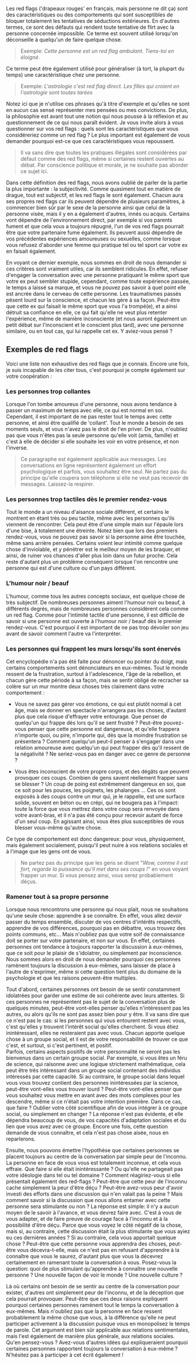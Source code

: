 Les red flags ('drapeaux rouges' en français, mais personne ne dit ça) sont des caractéristiques ou des comportements qui sont susceptibles de bloquer totalement les tentatives de séductions extérieures. En d'autres termes, ce sont des défauts qui rendent toute tentative de flirt avec la personne concernée impossible. Ce terme est souvent utilisé lorsqu'on déconseille à quelqu'un de faire quelque chose.

> Exemple: *Cette personne est un red flag ambulant. Tiens-toi en éloigné.*

Ce terme peut être également utilisé pour généraliser (à tort, la plupart du temps) une caractéristique chez une personne.

> Exemple: *L'astrologie c'est red flag direct. Les filles qui croient en l'astrologie sont toutes tarées*

Notez ici que je n'utilise ces phrases qu'à titre d'exemple et qu'elles ne sont en aucun cas sensé représenter mes pensées ou mes convictions. De plus, la philosophie est avant tout une notion qui nous pousse à la réflexion et au questionnement de ce qui nous paraît évident. Je vous invite alors à vous questionner sur vos red flags : quels sont les caractéristiques que vous considéreriez comme un red flag ? Le plus important est également de vous demander pourquoi est-ce que ces caractéristiques vous repoussent.

> Il va sans dire que toutes les pratiques illégales sont considérées par défaut comme des red flags, même si certaines restent ouvertes au débat. Par conscience politique et morale, je ne souhaite pas aborder ce sujet ici. 

Dans cette définition des red flags, nous avons oublié de parler de la partie la plus importante : la subjectivité. Comme quasiment tout en matière de drague, tout est subjectif, et les red flags le sont également. Chacun aura ses propres red flags car ils peuvent dépendre de plusieurs paramètres, à commencer bien sûr par le sexe de la personne ainsi que celui de la personne visée, mais il y en a également d'autres, innés ou acquis. Certains vont dépendre de l'environnement direct, par exemple si vos parents fument et que cela vous a toujours répugné, l'un de vos red flags pourrait être que votre partenaire fume également. Ils peuvent aussi dépendre de vos précédentes expériences amoureuses ou sexuelles, comme lorsque vous refusez d'aborder une femme qui pratique tel ou tel sport car votre ex en faisait également.

En voyant ce dernier exemple, nous sommes en droit de nous demander si ces critères sont vraiment utiles, car ils semblent ridicules. En effet, refuser d'engager la conversation avec une personne pratiquant le même sport que votre ex peut sembler stupide, cependant, comme toute expérience passée, le temps a laissé sa marque, et vous ne pouvez pas savoir à quel point elle est ancrée dans le cerveau de cette personne. Les traumatismes passés pèsent lourd sur la conscience, et chacun les gère à sa façon. Peut-être que cette ex qui faisait le même sport que vous l'a trompé(e), et a ainsi détruit sa confiance en elle, ce qui fait qu'elle ne veut plus retenter l'expérience, même de manière inconsciente (et nous auront également un petit débat sur l'inconscient et le conscient plus tard), avec une personne similaire, ou en tout cas, qui lui rappelle cet ex. Y aviez-vous pensé ?

## Exemples de red flags

Voici une liste non exhaustive des red flags que je connais. Encore une fois, je suis incapable de les citer tous, c'est pourquoi je compte également sur votre coopération :

### Les personnes trop collantes  
Lorsque l'on tombe amoureux d'une personne, nous avons tendance à passer un maximum de temps avec elle, ce qui est normal en soi. Cependant, il est important de ne pas rester tout le temps avec cette personne, et ainsi être qualifié de 'collant'. Tout le monde a besoin de ses moments seuls, et vous n'avez pas le droit de l'en priver. De plus, n'oubliez pas que vous n'êtes pas la seule personne qu'elle voit (amis, famille) et c'est à elle de décider si elle souhaite les voir en votre présence, et non l'inverse.

> Ce paragraphe est également applicable aux messages. Les conversations en ligne représentent également un effort psychologique et parfois, vous souhaitez être seul. Ne partez pas du principe qu'elle coupera son téléphone si elle ne veut pas recevoir de messages. Laissez-la respirer.

### Les personnes trop tactiles dès le premier rendez-vous  
Tout le monde a un niveau d'aisance sociale différent, et certains le montrent en étant très ou peu tactile, même avec les personnes qu'ils viennent de rencontrer. Cela peut être d'une simple main sur l'épaule lors d'une bise, à totalement une étreinte. Notez bien que lors des premiers rendez-vous, vous ne pouvez pas savoir si la personne aime être touchée, même sans arrière pensées. Certains voient leur intimité comme quelque chose d'inviolable, et y pénétrer est le meilleur moyen de les braquer, et ainsi, de ruiner vos chances d'aller plus loin dans un futur proche. Cela reste d'autant plus un problème conséquent lorsque l'on rencontre une personne qui est d'une culture ou d'un pays différent. 

### L'humour noir / beauf  
L'humour, comme tous les autres concepts sociaux, est quelque chose de très subjectif. De nombreuses personnes aiment l'humour noir ou beauf, à différents degrés, mais de nombreuses personnes considèrent cela comme un red flag. Comme pour l'intimité tactile d'une personne, il est difficile de savoir si une personne est ouverte à l'humour noir / beauf dès le premier rendez-vous. C'est pourquoi il est important de ne pas trop dévoiler son jeu avant de savoir comment l'autre va l'interpréter. 

### Les personnes qui frappent les murs lorsqu'ils sont énervés  
Cet encyclopédie n'a pas été faite pour dénoncer ou pointer du doigt, mais certains comportements sont dénonciateurs en eux-mêmes. Tout le monde ressent de la frustration, surtout à l'adolescence, l'âge de la rebellion, et chacun gère cette période à sa façon, mais se sentir obligé de recracher sa colère sur un mur montre deux choses très clairement dans votre comportement :  
- Vous ne savez pas gérer vos émotions, ce qui est plutôt normal à cet âge, mais se donner en spectacle n'arrangera pas les choses, d'autant plus que cela risque d'effrayer votre entourage. Que penser de quelqu'un qui frappe dès lors qu'il se sent frustré ? Peut-être pouvez-vous penser que cette personne est dangereuse, et qu'elle frappera n'importe quoi, ou pire, n'importe qui, dès que la moindre frustration se présentera ? Comment quelqu'un peut-il penser à s'engager dans une relation amoureuse avec quelqu'un qui peut frapper dès qu'il ressent de la négativité ? Ne seriez-vous pas en danger avec ce genre de personne ? 

- Vous êtes inconscient de votre propre corps, et des dégâts que peuvent provoquer ces coups. Combien de gens savent réellement frapper sans se blesser ? Un coup de poing est extrêmement dangereux en soi, que ce soit pour les pouces, les poignets, les phalanges ... Ces os sont exposés à des coups contre un mur qui, je le rappelle, est une surface solide, souvent en béton ou en crépi, qui ne bougera pas à l'impact: toute la force que vous mettrez dans votre coup sera renvoyée dans votre avant-bras, et il n'a pas été conçu pour recevoir autant de force d'un seul coup. En agissant ainsi, vous êtes plus susceptibles de vous blesser vous-même qu'autre chose.

Ce type de comportement est donc dangereux: pour vous, physiquement, mais également socialement, puisqu'il peut nuire à vos relations sociales et à l'image que les gens ont de vous.

>  Ne partez pas du principe que les gens se disent "*Wow, comme il est fort, regarde la puissance qu'il met dans ses coups !*" en vous voyant frapper un mur. Si vous pensez ainsi, vous serez probablement déçus.

### Ramener tout à sa propre personne

Lorsque nous rencontrons une personne qui nous plait, nous ne souhaitons qu'une seule chose: apprendre à se connaître. En effet, vous allez devoir passer du temps ensemble, discuter de vos centres d'intérêts respectifs, apprendre de vos différences, pourquoi pas en débattre, vous trouvez des points communs, etc... Mais n'oubliez pas que votre soif de connaissance doit se porter sur votre partenaire, et non sur vous. En effet, certaines personnes ont tendance à toujours rapporter la discussion à eux-mêmes, que ce soit pour le plaisir de s'idolatrer, ou simplement par inconscience. Nous sommes alors en droit de nous demander pourquoi ces personnes ramènent toujours la discussion à eux-mêmes, sans laisser de place à l'autre de s'exprimer, même si cette question tient plus du domaine de la psychologie et que les raisons peuvent-être multiples.  
  
Tout d'abord, certaines personnes ont besoin de se sentir constamment idolatrées pour garder une estime de soi cohérente avec leurs attentes. Si ces personnes ne représentent pas le sujet de la conversation plus de quelques minutes, peut-être vont-elles penser qu'elles n'intéressent pas les autres, ou alors qu'ils ne sont pas assez bien pour y être. Il va sans dire que ce n'est pas le cas: si les personnes qui vous entourent restent avec vous, c'est qu'elles y trouvent l'intérêt social qu'elles cherchent. Si vous étiez inintéressant, elles ne resteraient pas avec vous. Chacun apporte quelque chose à un groupe social, et il est de votre responsabilité de trouver ce que c'est, et surtout, si c'est pertinent, et positif.  
Parfois, certains aspects positifs de votre personnalité ne seront pas les bienvenus dans un certain groupe social. Par exemple, si vous êtes un féru de science, qui raisonne avec une logique strictement mathématique, cela peut être très intéressant dans un groupe social contenant des individus intéressés par cette capacité. Si au contraire, le groupe social dans lequel vous vous trouvez contient des personnes inintéressées par la science, peut-être vont-elles vous trouver lourd ? Peut-être vont-elles penser que vous souhaitez vous mettre en avant avec des mots complexes pour les descendre, même si ce n'était pas votre intention première. Dans ce cas, que faire ? Oublier votre côté scientifique afin de vous intégrer à ce groupe social, ou simplement en changer ? La réponse n'est pas évidente, et elle dépendra beaucoup de vous, de vos capacités d'adaptation sociales et du lien que vous avez avec ce groupe. Encore une fois, cette question demande de vous connaître, et cela n'est pas chose aisée, nous en reparlerons.  
  
Ensuite, nous pouvons émettre l'hypothèse que certaines personnes se placent toujours au centre de la conversation par simple peur de l'inconnu. La personne en face de vous vous est totalement inconnue, et cela vous effraie. Que faire si elle était inintéressante ? Ou qu'elle ne partageait pas votre idéologie dans tel ou tel domaine ? Comment réagiriez-vous si elle présentait également des red-flags ? Peut-être que cette peur de l'inconnu cache simplement la peur d'être déçu ? Peut-être avez-vous peur d'avoir investi des efforts dans une discussion qui n'en valait pas la peine ? Mais comment savoir si la discussion que nous allons entamer avec cette personne sera stimulante ou non ? La réponse est simple: il n'y a aucun moyen de le savoir à l'avance, et vous devrez faire avec. C'est à vous de vous adapter, et de faire preuve de courage face à l'inconnu et à la possibilité d'être déçu. Parce que vous voyez le côté négatif de la chose, mais si, au contraire, cette discussion était la plus stimulante que vous ayiez eu ces dernières années ? Si au contraire, cela vous apportait quelque chose ? Peut-être que cette personne vous apprendra des choses, peut-être vous décevra-t-elle, mais ce n'est pas en refusant d'apprendre à la connaître que vous le saurez, d'autant plus que vous la décevrez certainement en ramenant toute la conversation à vous. Posez-vous la question: quoi de plus stimulant qu'apprendre à connaître une nouvelle personne ? Une nouvelle façon de voir le monde ? Une nouvelle culture ?

Là où certains ont besoin de se sentir au centre de la conversation pour exister, d'autres ont simplement peur de l'inconnu, et de la déception que cela pourrait provoquer. Peut-être que ces deux raisons expliquent pourquoi certaines personnes ramènent tout le temps la conversation à eux-mêmes. Mais n'oubliez pas que la personne en face ressent probablement la même chose que vous, à la différence qu'elle ne peut participer activement à la discussion puisque vous en monopolisez le temps de parole. Cet argument est bien sûr applicable aux relations sentimentales, mais l'est également de manière plus générale, aux relations sociales. Qu'en pensez-vous ? Avez-vous d'autres idées qui expliqueraient pourquoi certaines personnes rapportent toujours la conversation à eux-même ? N'hésitez pas à participer à cet écrit également !

